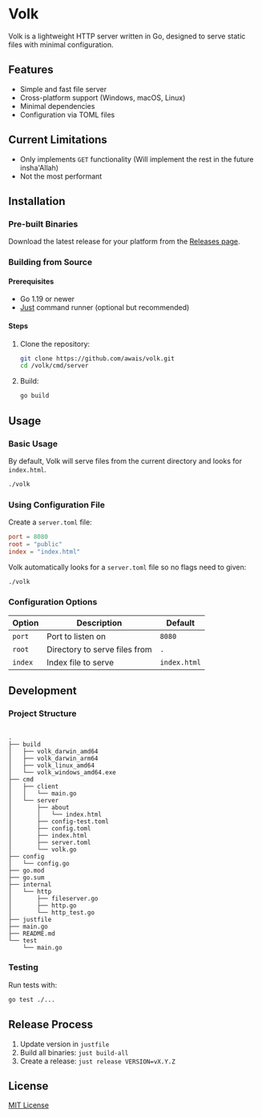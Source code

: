 # Volk

Volk is a lightweight HTTP server written in Go, designed to serve static files with minimal configuration.

## Features

- Simple and fast file server
- Cross-platform support (Windows, macOS, Linux)
- Minimal dependencies
- Configuration via TOML files

## Current Limitations

- Only implements `GET` functionality (Will implement the rest in the future insha'Allah)
- Not the most performant

## Installation

### Pre-built Binaries

Download the latest release for your platform from the [Releases page](https://github.com/awais/volk/releases).

### Building from Source

#### Prerequisites

- Go 1.19 or newer
- [Just](https://just.systems/man/en/) command runner (optional but recommended)

#### Steps

1. Clone the repository:

    ```bash
    git clone https://github.com/awais/volk.git
    cd /volk/cmd/server
    ```

2. Build:

    ```bash
    go build
    ```

## Usage

### Basic Usage

By default, Volk will serve files from the current directory and looks for `index.html`.

```bash
./volk
```

### Using Configuration File

Create a `server.toml` file:

```toml
port = 8080
root = "public"
index = "index.html"
```

Volk automatically looks for a `server.toml` file so no flags need to given:

```bash
./volk 
```

### Configuration Options

| Option  | Description                   | Default      |
| ------- | ----------------------------- | ------------ |
| `port`  | Port to listen on             | `8080`       |
| `root`  | Directory to serve files from | `.`          |
| `index` | Index file to serve           | `index.html` |

## Development

### Project Structure

```

.
├── build
│   ├── volk_darwin_amd64
│   ├── volk_darwin_arm64
│   ├── volk_linux_amd64
│   └── volk_windows_amd64.exe
├── cmd
│   ├── client
│   │   └── main.go
│   └── server
│       ├── about
│       │   └── index.html
│       ├── config-test.toml
│       ├── config.toml
│       ├── index.html
│       ├── server.toml
│       └── volk.go
├── config
│   └── config.go
├── go.mod
├── go.sum
├── internal
│   └── http
│       ├── fileserver.go
│       ├── http.go
│       └── http_test.go
├── justfile
├── main.go
├── README.md
└── test
    └── main.go
```

### Testing

Run tests with:

```bash
go test ./...
```

## Release Process

1. Update version in `justfile`
2. Build all binaries: `just build-all`
3. Create a release: `just release VERSION=vX.Y.Z`

## License

[MIT License](LICENSE)